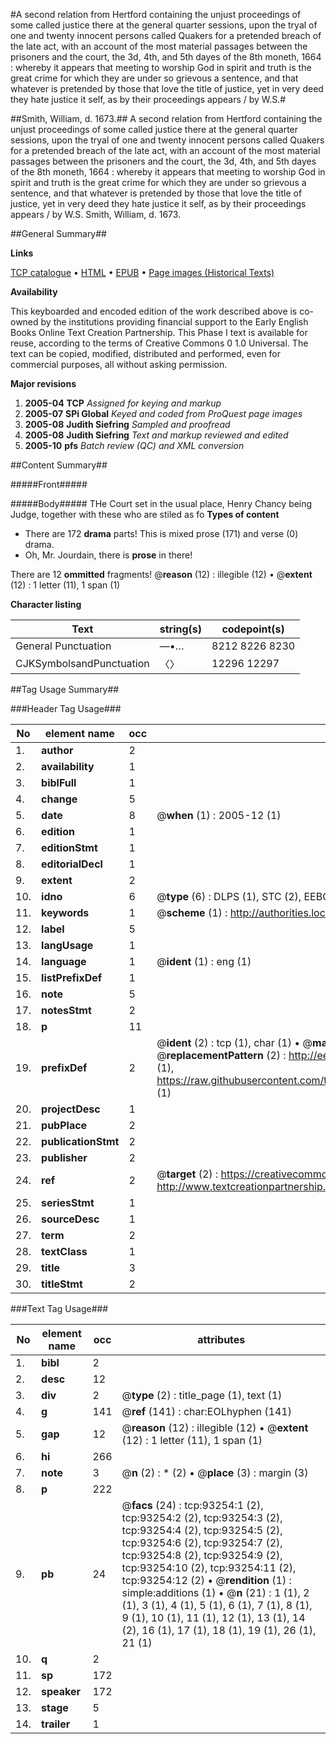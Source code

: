 #A second relation from Hertford containing the unjust proceedings of some called justice there at the general quarter sessions, upon the tryal of one and twenty innocent persons called Quakers for a pretended breach of the late act, with an account of the most material passages between the prisoners and the court, the 3d, 4th, and 5th dayes of the 8th moneth, 1664 : whereby it appears that meeting to worship God in spirit and truth is the great crime for which they are under so grievous a sentence, and that whatever is pretended by those that love the title of justice, yet in very deed they hate justice it self, as by their proceedings appears / by W.S.#

##Smith, William, d. 1673.##
A second relation from Hertford containing the unjust proceedings of some called justice there at the general quarter sessions, upon the tryal of one and twenty innocent persons called Quakers for a pretended breach of the late act, with an account of the most material passages between the prisoners and the court, the 3d, 4th, and 5th dayes of the 8th moneth, 1664 : whereby it appears that meeting to worship God in spirit and truth is the great crime for which they are under so grievous a sentence, and that whatever is pretended by those that love the title of justice, yet in very deed they hate justice it self, as by their proceedings appears / by W.S.
Smith, William, d. 1673.

##General Summary##

**Links**

[TCP catalogue](http://www.ota.ox.ac.uk/tcp/)  • 
[HTML](http://tei.it.ox.ac.uk/tcp/Texts-HTML/free/A60/A60650.html)  • 
[EPUB](http://tei.it.ox.ac.uk/tcp/Texts-EPUB/free/A60/A60650.epub) • 
[Page images (Historical Texts)](https://data.historicaltexts.jisc.ac.uk/view?pubId=eebo-12746298e&pageId=eebo-12746298e-93254-1)

**Availability**

This keyboarded and encoded edition of the
	       work described above is co-owned by the institutions
	       providing financial support to the Early English Books
	       Online Text Creation Partnership. This Phase I text is
	       available for reuse, according to the terms of Creative
	       Commons 0 1.0 Universal. The text can be copied,
	       modified, distributed and performed, even for
	       commercial purposes, all without asking permission.

**Major revisions**

1. __2005-04__ __TCP__ *Assigned for keying and markup*
1. __2005-07__ __SPi Global__ *Keyed and coded from ProQuest page images*
1. __2005-08__ __Judith Siefring__ *Sampled and proofread*
1. __2005-08__ __Judith Siefring__ *Text and markup reviewed and edited*
1. __2005-10__ __pfs__ *Batch review (QC) and XML conversion*

##Content Summary##

#####Front#####

#####Body#####
THe Court set in the usual place, Henry Chancy being Judge, together with these who are stiled as fo
**Types of content**

  * There are 172 **drama** parts! This is mixed prose (171) and verse (0) drama.
  * Oh, Mr. Jourdain, there is **prose** in there!

There are 12 **ommitted** fragments! 
 @__reason__ (12) : illegible (12)  •  @__extent__ (12) : 1 letter (11), 1 span (1)

**Character listing**


|Text|string(s)|codepoint(s)|
|---|---|---|
|General Punctuation|—•…|8212 8226 8230|
|CJKSymbolsandPunctuation|〈〉|12296 12297|

##Tag Usage Summary##

###Header Tag Usage###

|No|element name|occ|attributes|
|---|---|---|---|
|1.|__author__|2||
|2.|__availability__|1||
|3.|__biblFull__|1||
|4.|__change__|5||
|5.|__date__|8| @__when__ (1) : 2005-12 (1)|
|6.|__edition__|1||
|7.|__editionStmt__|1||
|8.|__editorialDecl__|1||
|9.|__extent__|2||
|10.|__idno__|6| @__type__ (6) : DLPS (1), STC (2), EEBO-CITATION (1), OCLC (1), VID (1)|
|11.|__keywords__|1| @__scheme__ (1) : http://authorities.loc.gov/ (1)|
|12.|__label__|5||
|13.|__langUsage__|1||
|14.|__language__|1| @__ident__ (1) : eng (1)|
|15.|__listPrefixDef__|1||
|16.|__note__|5||
|17.|__notesStmt__|2||
|18.|__p__|11||
|19.|__prefixDef__|2| @__ident__ (2) : tcp (1), char (1)  •  @__matchPattern__ (2) : ([0-9\-]+):([0-9IVX]+) (1), (.+) (1)  •  @__replacementPattern__ (2) : http://eebo.chadwyck.com/downloadtiff?vid=$1&page=$2 (1), https://raw.githubusercontent.com/textcreationpartnership/Texts/master/tcpchars.xml#$1 (1)|
|20.|__projectDesc__|1||
|21.|__pubPlace__|2||
|22.|__publicationStmt__|2||
|23.|__publisher__|2||
|24.|__ref__|2| @__target__ (2) : https://creativecommons.org/publicdomain/zero/1.0/ (1), http://www.textcreationpartnership.org/docs/. (1)|
|25.|__seriesStmt__|1||
|26.|__sourceDesc__|1||
|27.|__term__|2||
|28.|__textClass__|1||
|29.|__title__|3||
|30.|__titleStmt__|2||


###Text Tag Usage###

|No|element name|occ|attributes|
|---|---|---|---|
|1.|__bibl__|2||
|2.|__desc__|12||
|3.|__div__|2| @__type__ (2) : title_page (1), text (1)|
|4.|__g__|141| @__ref__ (141) : char:EOLhyphen (141)|
|5.|__gap__|12| @__reason__ (12) : illegible (12)  •  @__extent__ (12) : 1 letter (11), 1 span (1)|
|6.|__hi__|266||
|7.|__note__|3| @__n__ (2) : * (2)  •  @__place__ (3) : margin (3)|
|8.|__p__|222||
|9.|__pb__|24| @__facs__ (24) : tcp:93254:1 (2), tcp:93254:2 (2), tcp:93254:3 (2), tcp:93254:4 (2), tcp:93254:5 (2), tcp:93254:6 (2), tcp:93254:7 (2), tcp:93254:8 (2), tcp:93254:9 (2), tcp:93254:10 (2), tcp:93254:11 (2), tcp:93254:12 (2)  •  @__rendition__ (1) : simple:additions (1)  •  @__n__ (21) : 1 (1), 2 (1), 3 (1), 4 (1), 5 (1), 6 (1), 7 (1), 8 (1), 9 (1), 10 (1), 11 (1), 12 (1), 13 (1), 14 (2), 16 (1), 17 (1), 18 (1), 19 (1), 26 (1), 21 (1)|
|10.|__q__|2||
|11.|__sp__|172||
|12.|__speaker__|172||
|13.|__stage__|5||
|14.|__trailer__|1||
